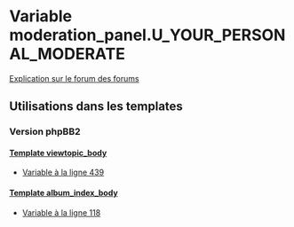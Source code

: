 # Variable moderation_panel.U_YOUR_PERSONAL_MODERATE
[Explication sur le forum des forums](http://forum.forumactif.com/t294113-listing-des-variables#moderation_panel.U_YOUR_PERSONAL_MODERATE)

## Utilisations dans les templates

### Version phpBB2

#### [Template viewtopic_body](subsilver/viewtopic_body.md)
* [Variable à la ligne 439](../subsilver/viewtopic_body.tpl#L439)

#### [Template album_index_body](subsilver/album_index_body.md)
* [Variable à la ligne 118](../subsilver/album_index_body.tpl#L118)